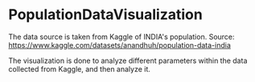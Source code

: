 # PopulationDataVisualization

The data source is taken from Kaggle of INDIA's population.
Source: https://www.kaggle.com/datasets/anandhuh/population-data-india

The visualization is done to analyze different parameters within the data collected from Kaggle, and then analyze it.
